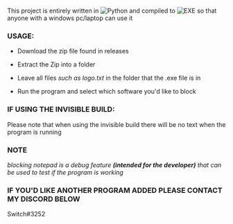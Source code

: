 This project is entirely written in ![Python](https://img.shields.io/badge/-Python-black?style=flat-square&logo=Python) and compiled to ![EXE](https://img.shields.io/badge/EXE-.exe-brightgreen) so that anyone with a windows pc/laptop can use it

### USAGE:

-  Download the zip file found in releases

- Extract the Zip into a folder

- Leave all files _such as logo.txt_ in the folder that the .exe file is in

- Run the program and select which software you'd like to block

### IF USING THE INVISIBLE BUILD:

Please note that when using the invisible build there will be no text when the program is running

### NOTE

_blocking notepad is a debug feature **(intended for the developer)** that can be used to test if the program is working_

### IF YOU'D LIKE ANOTHER PROGRAM ADDED PLEASE CONTACT MY DISCORD BELOW

Switch#3252
